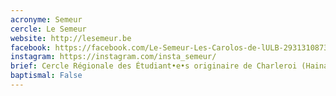 ```yaml
---
acronyme: Semeur
cercle: Le Semeur
website: http://lesemeur.be
facebook: https://facebook.com/Le-Semeur-Les-Carolos-de-lULB-293131087369141/
instagram: https://instagram.com/insta_semeur/
brief: Cercle Régionale des Étudiant•e•s originaire de Charleroi (Hainaut)
baptismal: False
---
```

